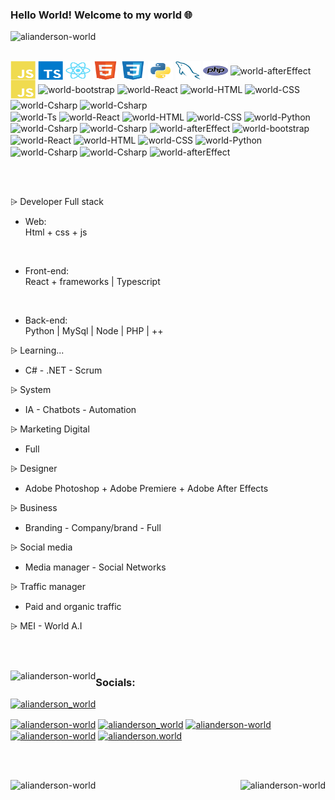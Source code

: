 ### Hello World! Welcome to my world 🌐

<p align="left"> <img src="https://komarev.com/ghpvc/?username=alianderson-world&label=Profile%20views&color=0e75b6&style=flat" alt="alianderson-world" /> </p>

<div style="display: inline_block">
    <br>
    <img align="center" alt="world-Js" height="30" width="40" src="https://raw.githubusercontent.com/devicons/devicon/master/icons/javascript/javascript-plain.svg">
    <img align="center" alt="world-Ts" height="30" width="40" src="https://raw.githubusercontent.com/devicons/devicon/master/icons/typescript/typescript-plain.svg">
    <img align="center" alt="world-React" height="30" width="40" src="https://raw.githubusercontent.com/devicons/devicon/master/icons/react/react-original.svg">
    <img align="center" alt="world-HTML" height="30" width="40" src="https://raw.githubusercontent.com/devicons/devicon/master/icons/html5/html5-original.svg">
    <img align="center" alt="world-CSS" height="30" width="40" src="https://raw.githubusercontent.com/devicons/devicon/master/icons/css3/css3-original.svg">
    <img align="center" alt="world-Python" height="30" width="40" src="https://raw.githubusercontent.com/devicons/devicon/master/icons/python/python-original.svg">
    <img align="center" alt="world-Csharp" height="30" width="40" src="https://raw.githubusercontent.com/devicons/devicon/master/icons/mysql/mysql-original.svg">
    <img align="center" alt="world-Csharp" height="30" width="40" src="https://raw.githubusercontent.com/devicons/devicon/master/icons/php/php-original.svg">
    <img align="center" alt="world-afterEffect" height="30" width="40"  src="https://cdn.jsdelivr.net/gh/devicons/devicon/icons/aftereffects/aftereffects-original.svg">
    <img align="center" alt="world-photoshop" height="30" width="40" src="https://raw.githubusercontent.com/devicons/devicon/master/icons/javascript/javascript-plain.svg">
    <img align="center" alt="world-bootstrap" height="30" width="40" src="https://cdn.jsdelivr.net/gh/devicons/devicon/icons/angularjs/angularjs-original.svg">
    <img align="center" alt="world-React" height="30" width="40" src="https://cdn.jsdelivr.net/gh/devicons/devicon/icons/bootstrap/bootstrap-original-wordmark.svg">
    <img align="center" alt="world-HTML" height="30" width="40" src="https://cdn.jsdelivr.net/gh/devicons/devicon/icons/canva/canva-original.svg" />
    <img align="center" alt="world-CSS" height="30" width="40" src="https://cdn.jsdelivr.net/gh/devicons/devicon/icons/express/express-original.svg" />
    <img align="center" alt="world-Csharp" height="30" width="40" src="https://cdn.jsdelivr.net/gh/devicons/devicon/icons/figma/figma-original.svg" />
    <img align="center" alt="world-Csharp" height="30" width="40" src="https://cdn.jsdelivr.net/gh/devicons/devicon/icons/git/git-original.svg" />
    <br>
    <img align="center" alt="world-Ts" height="30" width="40" src="https://cdn.jsdelivr.net/gh/devicons/devicon/icons/jquery/jquery-original.svg" />
    <img align="center" alt="world-React" height="30" width="40" src="https://cdn.jsdelivr.net/gh/devicons/devicon/icons/mongodb/mongodb-original.svg" />
    <img align="center" alt="world-HTML" height="30" width="40" src="https://cdn.jsdelivr.net/gh/devicons/devicon/icons/nextjs/nextjs-original.svg" />
    <img align="center" alt="world-CSS" height="30" width="40" src="https://cdn.jsdelivr.net/gh/devicons/devicon/icons/npm/npm-original-wordmark.svg" />  
    <img align="center" alt="world-Python" height="30" width="40" src="https://cdn.jsdelivr.net/gh/devicons/devicon/icons/photoshop/photoshop-plain.svg" />
    <img align="center" alt="world-Csharp" height="30" width="40" src="https://cdn.jsdelivr.net/gh/devicons/devicon/icons/premierepro/premierepro-plain.svg" />
    <img align="center" alt="world-Csharp" height="30" width="40" src="https://cdn.jsdelivr.net/gh/devicons/devicon/icons/pycharm/pycharm-original.svg" />
    <img align="center" alt="world-afterEffect" height="30" width="40"  src="https://cdn.jsdelivr.net/gh/devicons/devicon/icons/redux/redux-original.svg" />
    <img align="center" alt="world-bootstrap" height="30" width="40" src="https://cdn.jsdelivr.net/gh/devicons/devicon/icons/selenium/selenium-original.svg" />
    <img align="center" alt="world-React" height="30" width="40" src="https://cdn.jsdelivr.net/gh/devicons/devicon/icons/tailwindcss/tailwindcss-original-wordmark.svg" />
    <img align="center" alt="world-HTML" height="30" width="40" src="https://cdn.jsdelivr.net/gh/devicons/devicon/icons/visualstudio/visualstudio-plain.svg" />
    <img align="center" alt="world-CSS" height="30" width="40" src="https://cdn.jsdelivr.net/gh/devicons/devicon/icons/wordpress/wordpress-original.svg" />
    <img align="center" alt="world-Python" height="30" width="40" src="https://cdn.jsdelivr.net/gh/devicons/devicon/icons/woocommerce/woocommerce-original.svg" />
    <img align="center" alt="world-Csharp" height="30" width="40" src="https://cdn.jsdelivr.net/gh/devicons/devicon/icons/yarn/yarn-original.svg" />
    <img align="center" alt="world-Csharp" height="30" width="40" src="https://cdn.jsdelivr.net/gh/devicons/devicon/icons/anaconda/anaconda-original.svg" />
    <img align="center" alt="world-afterEffect" height="30" width="40"  src="https://cdn.jsdelivr.net/gh/devicons/devicon/icons/github/github-original.svg" />
</div>

<br><br>

⩥ Developer Full stack 
- Web: <br>
  Html + css + js
  
<br>

- Front-end: <br>
  React + frameworks | Typescript
  
<br>

- Back-end: <br>
  Python | MySql | Node | PHP | ++ 

⩥ Learning... <br>
- C# - .NET - Scrum

⩥ System <br>
- IA - Chatbots - Automation

⩥ Marketing Digital <br>
- Full

⩥ Designer <br>
- Adobe Photoshop + Adobe Premiere + Adobe After Effects

⩥ Business <br>
- Branding - Company/brand - Full

⩥ Social media <br>
- Media manager - Social Networks

⩥ Traffic manager <br>
- Paid and organic traffic

⩥ MEI - World A.I

<br><br>

<p><img align="left" src="https://github-readme-stats.vercel.app/api/top-langs?username=alianderson-world&show_icons=true&locale=en&?layout=defaul" alt="alianderson-world" /></p>



<h3 align="left">Socials:</h3>

<p align="left"> <a href="https://twitter.com/alianderson_world" target="blank"><img src="https://img.shields.io/twitter/follow/alianderson_world?logo=twitter&style=for-the-badge" alt="alianderson_world" /></a> </p>
<p align="left">
<a href="https://codepen.io/alianderson-world" target="blank"><img align="center" src="https://raw.githubusercontent.com/rahuldkjain/github-profile-readme-generator/master/src/images/icons/Social/codepen.svg" alt="alianderson-world" height="30" width="40" /></a>
<a href="https://twitter.com/alianderson_world" target="blank"><img align="center" src="https://raw.githubusercontent.com/rahuldkjain/github-profile-readme-generator/master/src/images/icons/Social/twitter.svg" alt="alianderson_world" height="30" width="40" /></a>
<a href="https://linkedin.com/in/alianderson-world" target="blank"><img align="center" src="https://raw.githubusercontent.com/rahuldkjain/github-profile-readme-generator/master/src/images/icons/Social/linked-in-alt.svg" alt="alianderson-world" height="30" width="40" /></a>
<a href="https://dribbble.com/alianderson-world" target="blank"><img align="center" src="https://raw.githubusercontent.com/rahuldkjain/github-profile-readme-generator/master/src/images/icons/Social/dribbble.svg" alt="alianderson-world" height="30" width="40" /></a>
<a href="https://discord.gg/alianderson.world" target="blank"><img align="center" src="https://raw.githubusercontent.com/rahuldkjain/github-profile-readme-generator/master/src/images/icons/Social/discord.svg" alt="alianderson.world" height="30" width="40" /></a>
</p>

<br><br>

<p><img align="left" src="https://github-readme-stats.vercel.app/api?username=alianderson-world&show_icons=true&theme=dark&title_color=ffffff&text_color=2a97fe&bg_color=212121&hide_border=true&locale=en" alt="alianderson-world" /></p>
<p><img align="right" src="https://github-readme-streak-stats.herokuapp.com/?user=alianderson-world&" alt="alianderson-world" /></p>



